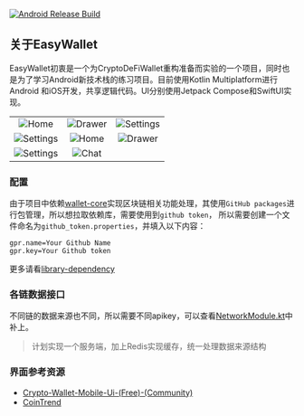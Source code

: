 [![Android Release Build](https://github.com/BreakZero/EasyWallet-KMP/actions/workflows/android-build-release.yml/badge.svg)](https://github.com/BreakZero/EasyWallet-KMP/actions/workflows/android-build-release.yml)

## 关于EasyWallet
EasyWallet初衷是一个为CryptoDeFiWallet重构准备而实验的一个项目，同时也是为了学习Android新技术栈的练习项目。目前使用Kotlin Multiplatform进行Android
和iOS开发，共享逻辑代码。UI分别使用Jetpack Compose和SwiftUI实现。

|                                                                                                           |                                                                                                         |                                                                                                           |
|:---------------------------------------------------------------------------------------------------------:|:-------------------------------------------------------------------------------------------------------:|:---------------------------------------------------------------------------------------------------------:|
|   ![Home](https://github.com/BreakZero/EasyWallet-KMP/blob/main/screens/Screenshot_20240111_101720.png)   | ![Drawer](https://github.com/BreakZero/EasyWallet-KMP/blob/main/screens/Screenshot_20240111_101734.png) | ![Settings](https://github.com/BreakZero/EasyWallet-KMP/blob/main/screens/Screenshot_20240111_101801.png) |
| ![Settings](https://github.com/BreakZero/EasyWallet-KMP/blob/main/screens/Screenshot_20240111_101811.png) |  ![Home](https://github.com/BreakZero/EasyWallet-KMP/blob/main/screens/Screenshot_20240111_100157.png)  |  ![Drawer](https://github.com/BreakZero/EasyWallet-KMP/blob/main/screens/Screenshot_20240111_100109.png)  |
| ![Settings](https://github.com/BreakZero/EasyWallet-KMP/blob/main/screens/Screenshot_20240111_100215.png) |  ![Chat](https://github.com/BreakZero/EasyWallet-KMP/blob/main/screens/Screenshot_20240111_100239.png)  |                                                                                                           |                                                                                                           |

### 配置
由于项目中依赖[wallet-core](https://github.com/trustwallet/wallet-core)实现区块链相关功能处理，其使用`GitHub packages`进行包管理，所以想拉取依赖库，需要使用到`github token`，
所以需要创建一个文件命名为`github_token.properties`，并填入以下内容：
```properties
gpr.name=Your Github Name
gpr.key=Your Github token
```
更多请看[library-dependency](https://developer.trustwallet.com/developer/wallet-core/integration-guide/android-guide#adding-library-dependency)

### 各链数据接口
不同链的数据来源也不同，所以需要不同apikey，可以查看[NetworkModule.kt](platform%2Fnetwork%2Fsrc%2FcommonMain%2Fkotlin%2Fcom%2Feasy%2Fwallet%2Fnetwork%2Fdi%2FNetworkModule.kt)中补上。
> 计划实现一个服务端，加上Redis实现缓存，统一处理数据来源结构

### 界面参考资源
- [Crypto-Wallet-Mobile-Ui-(Free)-(Community)](https://www.figma.com/file/sLqrdLp6vOedEnZgW1E3ze/Cryptooly---Crypto-Wallet-Mobile-Ui-(Free)-(Community)?type=design&mode=design)
- [CoinTrend](https://github.com/CoinTrend/CoinTrend)
